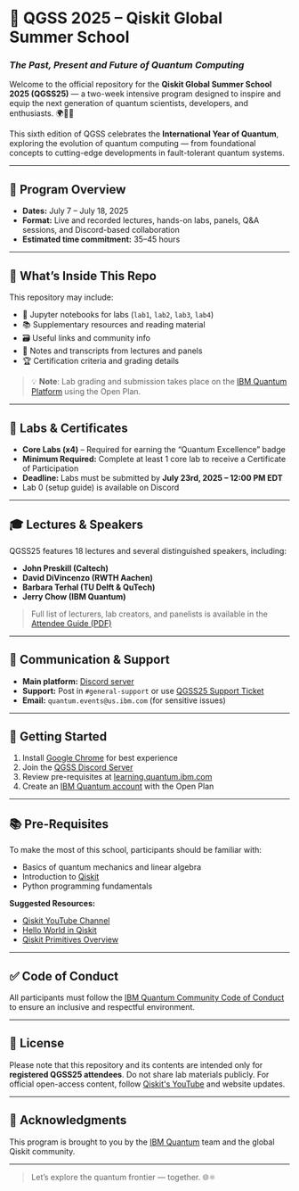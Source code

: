 # 🧠 QGSS 2025 – Qiskit Global Summer School  
### *The Past, Present and Future of Quantum Computing*

Welcome to the official repository for the **Qiskit Global Summer School 2025 (QGSS25)** — a two-week intensive program designed to inspire and equip the next generation of quantum scientists, developers, and enthusiasts. 🌍🧑‍🔬

This sixth edition of QGSS celebrates the **International Year of Quantum**, exploring the evolution of quantum computing — from foundational concepts to cutting-edge developments in fault-tolerant quantum systems.

---

## 📅 Program Overview

- **Dates:** July 7 – July 18, 2025
- **Format:** Live and recorded lectures, hands-on labs, panels, Q&A sessions, and Discord-based collaboration
- **Estimated time commitment:** 35–45 hours

---

## 🧰 What’s Inside This Repo

This repository may include:

- 📓 Jupyter notebooks for labs (`lab1`, `lab2`, `lab3`, `lab4`)
- 📚 Supplementary resources and reading material
- 🗃️ Useful links and community info
- 📝 Notes and transcripts from lectures and panels
- 🏆 Certification criteria and grading details

> 💡 **Note**: Lab grading and submission takes place on the [IBM Quantum Platform](https://quantum.cloud.ibm.com/) using the Open Plan.

---

## 🧪 Labs & Certificates

- **Core Labs (x4)** – Required for earning the “Quantum Excellence” badge
- **Minimum Required:** Complete at least 1 core lab to receive a Certificate of Participation
- **Deadline:** Labs must be submitted by **July 23rd, 2025 – 12:00 PM EDT**
- Lab 0 (setup guide) is available on Discord

---

## 🎓 Lectures & Speakers

QGSS25 features 18 lectures and several distinguished speakers, including:

- **John Preskill (Caltech)**
- **David DiVincenzo (RWTH Aachen)**
- **Barbara Terhal (TU Delft & QuTech)**
- **Jerry Chow (IBM Quantum)**

> Full list of lecturers, lab creators, and panelists is available in the [Attendee Guide (PDF)](./QGSS%202025%20Attendee%20Guide.pdf)

---

## 📢 Communication & Support

- **Main platform:** [Discord server](https://ibm.biz/QGSS25_DISCORD)
- **Support:** Post in `#general-support` or use [QGSS25 Support Ticket](https://ibm.biz/QGSS25-Support)
- **Email:** `quantum.events@us.ibm.com` (for sensitive issues)

---

## 🧭 Getting Started

1. Install [Google Chrome](https://www.google.com/chrome/) for best experience
2. Join the [QGSS Discord Server](https://ibm.biz/QGSS25_DISCORD)
3. Review pre-requisites at [learning.quantum.ibm.com](https://learning.quantum.ibm.com/)
4. Create an [IBM Quantum account](https://quantum.cloud.ibm.com/) with the Open Plan

---

## 📚 Pre-Requisites

To make the most of this school, participants should be familiar with:

- Basics of quantum mechanics and linear algebra
- Introduction to [Qiskit](https://qiskit.org/)
- Python programming fundamentals

**Suggested Resources:**
- [Qiskit YouTube Channel](https://www.youtube.com/@qiskit)
- [Hello World in Qiskit](https://youtu.be/93-zLTppFZw)
- [Qiskit Primitives Overview](https://youtu.be/35ykEg3fG4c)

---

## ✅ Code of Conduct

All participants must follow the [IBM Quantum Community Code of Conduct](https://github.com/Qiskit/qiskit/blob/master/CODE_OF_CONDUCT.md) to ensure an inclusive and respectful environment.

---

## 📄 License

Please note that this repository and its contents are intended only for **registered QGSS25 attendees**. Do not share lab materials publicly. For official open-access content, follow [Qiskit's YouTube](https://www.youtube.com/@qiskit) and website updates.

---

## 🤝 Acknowledgments

This program is brought to you by the [IBM Quantum](https://quantum.ibm.com/) team and the global Qiskit community.

---

> Let’s explore the quantum frontier — together. 🌐⚛️




